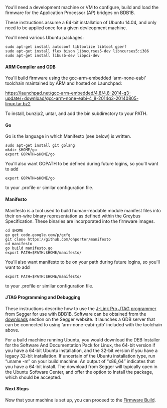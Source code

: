 You'll need a development machine or VM to configure, build and load the firmware for the Application Processor (AP) bridges on BDB1B.

These instructions assume a 64-bit installation of Ubuntu 14.04, and only need to be applied once for a given devleopment machine.

You'll need various Ubuntu packages:

````
sudo apt-get install autoconf libtoolize libtool gperf
sudo apt-get install flex bison libncurses5-dev libncurses5:i386
sudo apt-get install libusb-dev libpci-dev
````

#### ARM Compiler and GDB
You'll build firmware using the gcc-arm-embedded ‘arm-none-eabi’ toolchain maintained by ARM and hosted on Launchpad:

https://launchpad.net/gcc-arm-embedded/4.8/4.8-2014-q3-update/+download/gcc-arm-none-eabi-4_8-2014q3-20140805-linux.tar.bz2

To install, bunzip2, untar, and add the bin subdirectory to your PATH.

#### Go

Go is the language in which Manifesto (see below) is written.

````
sudo apt-get install git golang
mkdir $HOME/go
export GOPATH=$HOME/go
````
You'll also want GOPATH to be defined during future logins, so you'll want to add
````
export GOPATH=$HOME/go
````
to your .profile or similar configuration file.

#### Manifesto

Manifesto is a tool used to build human-readable module manifest files into their on-wire binary representation as defined within the Greybus Specification. These binaries are incorporated into the firmware images.

````
cd $HOME
go get code.google.com/p/gcfg
git clone https://github.com/ohporter/manifesto
cd manifesto
go build manifesto.go
export PATH=$PATH:$HOME/manifesto/
````
You'll also want manifesto to be on your path during future logins, so you'll want to add
````
export PATH=$PATH:$HOME/manifesto/
````
to your .profile or similar configuration file.
#### JTAG Programming and Debugging

These instructions describe how to use the [J-Link Pro JTAG programmer](http://www.segger.com/jlink-pro.html) from Segger for use with BDB1B. Software can be obtained from the [downloads](http://www.segger.com/jlink-software.html) section on the Segger website. It launches a GDB server that can be connected to using ‘arm-none-eabi-gdb’ included with the toolchain above.

For a build machine running Ubuntu, you would download the DEB Installer for the Software And Documentation Pack for Linux, the 64-bit version if you have a 64-bit Ubuntu installation, and the 32-bit version if you have a legacy 32-bit installation.  If uncertain of the Ubuntu installation type, run “uname -m” on your build machine.  An output of “x86_64” indicates that you have a 64-bit install.  The download from Segger will typically open in the Ubuntu Software Center, and offer the option to Install the package, which should be accepted.

#### Next Steps

Now that your machine is set up, you can proceed to the [Firmware Build](Firmware-Build).
